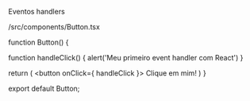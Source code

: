 Eventos handlers

/src/components/Button.tsx

function Button() {

function handleClick() {
  alert('Meu primeiro event handler com React')
}

  return (
      <button onClick={ handleClick }>
        Clique em mim!
     </button>
  )
}

export default Button;
